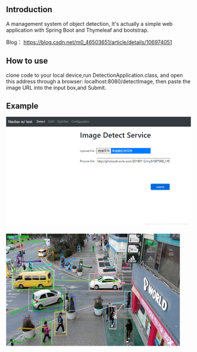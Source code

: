 ## Introduction
A management system of object detection,
It's actually a simple web application with Spring Boot and Thymeleaf and bootstrap.

Blog：
https://blog.csdn.net/m0_46503651/article/details/106974051


## How to use
clone code to your local device,run 
DetectionApplication.class, and open this address through a browser: localhost:8080/detectImage,
then paste the image URL into the input box,and Submit.

## Example
![image](https://github.com/anylots/detection/blob/master/image/20200627160723247.png)

![image](https://github.com/anylots/detection/blob/master/image/OIP.jpg)


                                                                         


